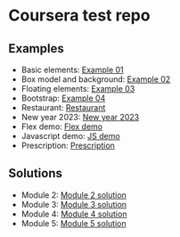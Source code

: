 # Coursera test repo

## Examples

* Basic elements: [Example 01](./examples/example01.html)
* Box model and background: [Example 02](./examples/example02.html)
* Floating elements: [Example 03](./examples/example03.html)
* Bootstrap: [Example 04](./examples/example04.html)
* Restaurant: [Restaurant](./examples/restaurant/)
* New year 2023: [New year 2023](./examples/newyear/)
* Flex demo: [Flex demo](./examples/flex/)
* Javascript demo: [JS demo](./examples/js/)
* Prescription: [Prescription](./examples/prescription/)

## Solutions

* Module 2: [Module 2 solution](./module2-solution/)
* Module 3: [Module 3 solution](./module3-solution/)
* Module 4: [Module 4 solution](./module4-solution/)
* Module 5: [Module 5 solution](./module5-solution/)
